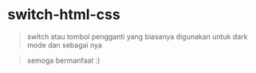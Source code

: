 # switch-html-css

> switch atau tombol pengganti yang biasanya digunakan untuk dark mode dan sebagai nya

> semoga bermanfaat :)



